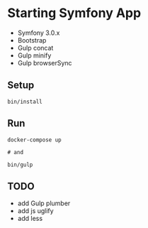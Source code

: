# Starting Symfony App

- Symfony 3.0.x
- Bootstrap
- Gulp concat
- Gulp minify
- Gulp browserSync

## Setup

```
bin/install
```

## Run

```
docker-compose up

# and

bin/gulp
```

## TODO

- add Gulp plumber
- add js uglify
- add less
